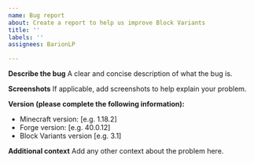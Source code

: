 ```yaml
---
name: Bug report
about: Create a report to help us improve Block Variants
title: ''
labels: ''
assignees: BarionLP

---
```


**Describe the bug**
A clear and concise description of what the bug is.

**Screenshots**
If applicable, add screenshots to help explain your problem.

**Version (please complete the following information):**
 - Minecraft version: [e.g. 1.18.2]
 - Forge version: [e.g. 40.0.12]
 - Block Variants version [e.g. 3.1]

**Additional context**
Add any other context about the problem here.
